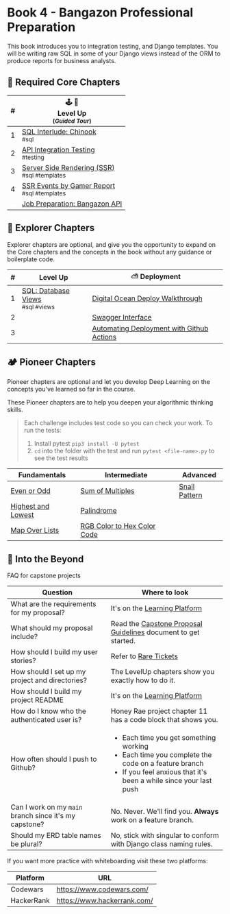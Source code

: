 # Book 4 - Bangazon Professional Preparation

This book introduces you to integration testing, and  Django templates. You will be writing raw SQL in some of your Django views instead of the ORM to produce reports for business analysts.

## 🍎 Required Core Chapters

| # | 🕹 🎲 <br/> Level Up <br/><sub>(_Guided Tour_)</sub> |
|--|--|
| 1 | [SQL Interlude: Chinook](./chapters/CHINOOK.md) <br/> <sub style="font-size:0.85rem;">#sql</sub> |
| 2 | [API Integration Testing](./chapters/TESTING.md) <br/> <sub style="font-size:0.85rem;">#testing</sub> |
| 3 | [Server Side Rendering (SSR)](./chapters/DJANGO_TEMPLATES.md) <br/> <sub style="font-size:0.85rem;">#sql #templates</sub> |
| 4 | [SSR Events by Gamer Report](./chapters/LU_EVENTS_BY_GAMER.md) <br/> <sub style="font-size:0.85rem;">#sql #templates</sub> |
| | [Job Preparation: Bangazon API](./chapters/BANG_SETUP.md) |

## 🧭 Explorer Chapters

Explorer chapters are optional, and give you the opportunity to expand on the Core chapters and the concepts in the book without any guidance or boilerplate code.

| # | Level Up | ⛅️ Deployment |
|--|--|--|
| 1 | [SQL: Database Views](./chapters/DB_VIEWS.md) <br/> <sub style="font-size:0.85rem;">#sql #views</sub> |[Digital Ocean Deploy Walkthrough](./chapters/DEPLOY_DJANGO_01.md) |
| 2 |  | [Swagger Interface](./chapters/SWAGGER.md) |
| 3 |  | [Automating Deployment with Github Actions](./chapters/GITHUB_ACTIONS.md) |

## 🏕 Pioneer Chapters

Pioneer chapters are optional and let you develop Deep Learning on the concepts you've learned so far in the course.

These Pioneer chapters are to help you deepen your algorithmic thinking skills.

> Each challenge includes test code so you can check your work. To run the tests:
>    1. Install pytest `pip3 install -U pytest`
>    2. `cd` into the folder with the test and run `pytest <file-name>.py` to see the test results

| Fundamentals | Intermediate | Advanced |
|--|--|--|
[Even or Odd](./whiteboarding/problems/even_or_odd.md)  | [Sum of Multiples](./whiteboarding/problems/add_multiples_of_3_5.md) | [Snail Pattern](./whiteboarding/problems/snail_pattern.md)
[Highest and Lowest](./whiteboarding/problems/highest_and_lowest.md) | [Palindrome](./whiteboarding/problems/palindrome.md)
[Map Over Lists](./whiteboarding/problems/map_over_list.md) | [RGB Color to Hex Color Code](./whiteboarding/problems/rgb_to_hex.md)

## 🚀 Into the Beyond

FAQ for capstone projects

| Question | Where to look |
|---|---|
| What are the requirements for my proposal? | It's on the [Learning Platform](https://learning.nss.team/) |
| What should my proposal include? | Read the [Capstone Proposal Guidelines](./chapters/CAPSTONE_EXAMPLE.md) document to get started. |
| How should I build my user stories? | Refer to [Rare Tickets](https://github.com/nss-group-projects/rare-client/issues) |
| How should I set up my project and directories? | The LevelUp chapters show you exactly how to do it. |
| How should I build my project README | It's on the [Learning Platform](https://learning.nss.team/) |
| How do I know who the authenticated user is? | Honey Rae project chapter 11 has a code block that shows you. |
| How often should I push to Github? | <ul><li>Each time you get something working</li><li>Each time you complete the code on a feature branch</li><li>If you feel anxious that it's been a while since your last push</li></ul>  |
| Can I work on my `main` branch since it's my capstone? | No. Never. We'll find you. **Always** work on a feature branch. |
| Should my ERD table names be plural? | No, stick with singular to conform with Django class naming rules. |


If you want more practice with whiteboarding visit these two platforms:

| Platform| URL|
|---|---|
| Codewars | https://www.codewars.com/ |
| HackerRank  | https://www.hackerrank.com/ |

